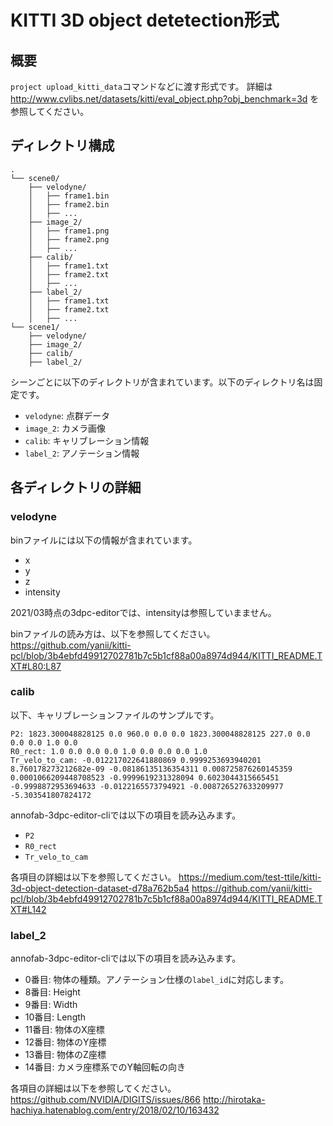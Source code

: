 # KITTI 3D object detetection形式

## 概要
`project upload_kitti_data`コマンドなどに渡す形式です。
詳細は http://www.cvlibs.net/datasets/kitti/eval_object.php?obj_benchmark=3d を参照してください。

## ディレクトリ構成


```
.
└── scene0/
    ├── velodyne/
    │   ├── frame1.bin
    │   ├── frame2.bin
    │   ├── ...
    ├── image_2/
    │   ├── frame1.png
    │   ├── frame2.png
    │   ├── ...
    ├── calib/
    │   ├── frame1.txt
    │   ├── frame2.txt
    │   ├── ...
    ├── label_2/
    │   ├── frame1.txt
    │   ├── frame2.txt
    │   ├── ...
└── scene1/
    ├── velodyne/
    ├── image_2/
    ├── calib/
    ├── label_2/
```

シーンごとに以下のディレクトリが含まれています。以下のディレクトリ名は固定です。
* `velodyne`: 点群データ
* `image_2`: カメラ画像
* `calib`: キャリブレーション情報
* `label_2`: アノテーション情報

## 各ディレクトリの詳細

### velodyne
binファイルには以下の情報が含まれています。
* x
* y
* z
* intensity

2021/03時点の3dpc-editorでは、intensityは参照していまません。

binファイルの読み方は、以下を参照してください。
https://github.com/yanii/kitti-pcl/blob/3b4ebfd49912702781b7c5b1cf88a00a8974d944/KITTI_README.TXT#L80:L87


### calib
以下、キャリブレーションファイルのサンプルです。

```
P2: 1823.300048828125 0.0 960.0 0.0 0.0 1823.300048828125 227.0 0.0 0.0 0.0 1.0 0.0
R0_rect: 1.0 0.0 0.0 0.0 1.0 0.0 0.0 0.0 1.0
Tr_velo_to_cam: -0.012217022641880869 0.9999253693940201 8.760178273212682e-09 -0.08186135136354311 0.008725876260145359 0.0001066209448708523 -0.9999619231328094 0.6023044315665451 -0.9998872953694633 -0.0122165573794921 -0.008726527633209977 -5.303541807824172
```

annofab-3dpc-editor-cliでは以下の項目を読み込みます。

* `P2`
* `R0_rect`
* `Tr_velo_to_cam`

各項目の詳細は以下を参照してください。
https://medium.com/test-ttile/kitti-3d-object-detection-dataset-d78a762b5a4
https://github.com/yanii/kitti-pcl/blob/3b4ebfd49912702781b7c5b1cf88a00a8974d944/KITTI_README.TXT#L142



### label_2
annofab-3dpc-editor-cliでは以下の項目を読み込みます。


* 0番目: 物体の種類。アノテーション仕様の`label_id`に対応します。
* 8番目: Height
* 9番目: Width
* 10番目: Length
* 11番目: 物体のX座標
* 12番目: 物体のY座標
* 13番目: 物体のZ座標
* 14番目: カメラ座標系でのY軸回転の向き


各項目の詳細は以下を参照してください。
https://github.com/NVIDIA/DIGITS/issues/866
http://hirotaka-hachiya.hatenablog.com/entry/2018/02/10/163432

